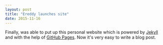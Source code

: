 ```yaml
---
layout: post
title: "Ereddy launches site"
date: 2015-11-16
---
```


Finally, was able to put up this personal website which is powered by [Jekyll](http://jekyllrb.com) and with the help of [GitHub Pages](https://pages.github.com). Now it's very easy to write a blog post.
